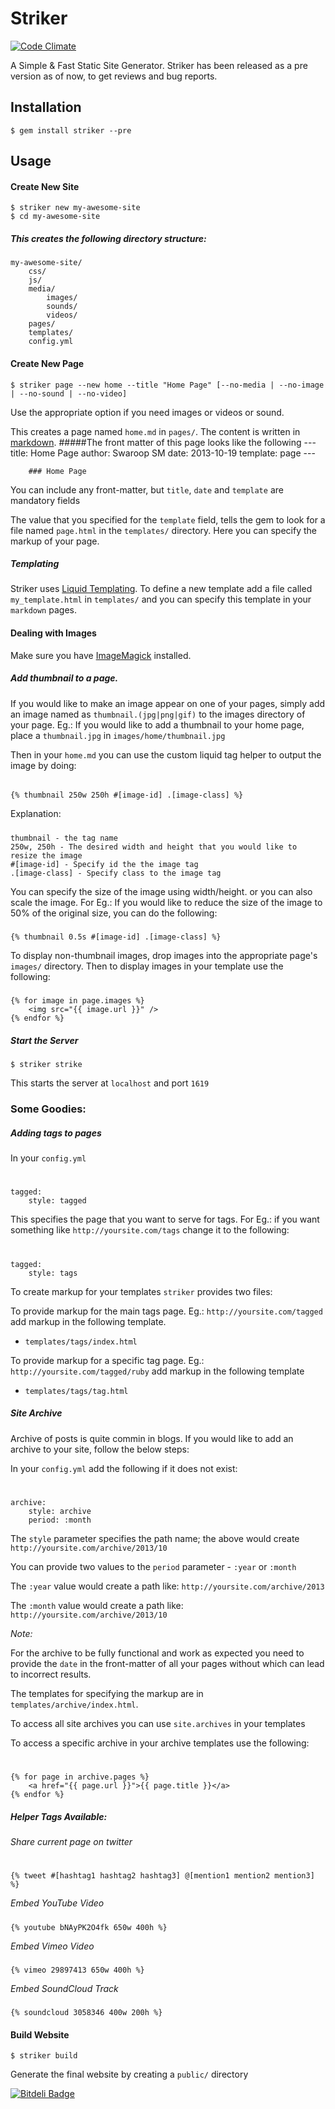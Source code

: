 # Striker

[![Code Climate](https://codeclimate.com/github/swaroopsm/striker.png)](https://codeclimate.com/github/swaroopsm/striker)

A Simple & Fast Static Site Generator. Striker has been released as a pre version as of now, to get reviews and bug reports.

## Installation

<!--
Add this line to your application's Gemfile:

    gem 'striker'

And then execute:

    $ bundle

Or install it yourself as:
-->

    $ gem install striker --pre

## Usage

#### Create New Site
	$ striker new my-awesome-site
	$ cd my-awesome-site

##### This creates the following directory structure:
	my-awesome-site/
		css/
		js/
		media/
			images/
			sounds/
			videos/
		pages/
		templates/
		config.yml


#### Create New Page
	$ striker page --new home --title "Home Page" [--no-media | --no-image | --no-sound | --no-video]
Use the appropriate option if you need images or videos or sound.

This creates a page named `home.md` in `pages/`. The content is written in [markdown](http://daringfireball.net/projects/markdown/).
#####The front matter of this page looks like the following
		---
		title: Home Page
		author: Swaroop SM
		date: 2013-10-19
		template: page
		---

		### Home Page

You can include any front-matter, but `title`, `date` and `template` are mandatory fields

The value that you specified for the `template` field, tells the gem to look for a file named `page.html` in the `templates/` directory. Here you can specify the markup of your page.

##### Templating
Striker uses [Liquid Templating](http://liquidmarkup.org).
To define a new template add a file called `my_template.html` in `templates/` and you can specify this template in your `markdown` pages.

#### Dealing with Images
Make sure you have [ImageMagick](http://www.imagemagick.org/script/index.php) installed.

##### Add thumbnail to a page.
If you would like to make an image appear on one of your pages, simply add an image named as `thumbnail.(jpg|png|gif)` to the images directory of your page.
Eg.: If you would like to add a thumbnail to your home page, place a `thumbnail.jpg` in `images/home/thumbnail.jpg`

Then in your `home.md` you can use the custom liquid tag helper to output the image by doing:
######
	{% thumbnail 250w 250h #[image-id] .[image-class] %}

Explanation:
#####
	thumbnail - the tag name
	250w, 250h - The desired width and height that you would like to resize the image
	#[image-id] - Specify id the the image tag
	.[image-class] - Specify class to the image tag

You can specify the size of the image using width/height. or you can also scale the image. For Eg.: If you would like to reduce the size of the image to 50% of the original size, you can do the following:
#####
	{% thumbnail 0.5s #[image-id] .[image-class] %}

To display non-thumbnail images, drop images into the appropriate page's `images/` directory.
Then to display images in your template use the following:
#####
	{% for image in page.images %}
		<img src="{{ image.url }}" />
	{% endfor %}

##### Start the Server
	$ striker strike
This starts the server at `localhost` and port `1619`

### Some Goodies:
##### Adding tags to pages
In your `config.yml`
#
	tagged:
		style: tagged
This specifies the page that you want to serve for tags. For Eg.: if you want something like `http://yoursite.com/tags` change it to the following:
#
	tagged:
		style: tags

To create markup for your templates `striker` provides two files:

To provide markup for the main tags page. Eg.: `http://yoursite.com/tagged` add markup in the following template.

* `templates/tags/index.html`
		
To provide markup for a specific tag page. Eg.: `http://yoursite.com/tagged/ruby` add markup in the following template

* `templates/tags/tag.html`

##### Site Archive
Archive of posts is quite commin in blogs. If you would like to add an archive to your site, follow the below steps:

In your `config.yml` add the following if it does not exist:
#
	archive:
		style: archive
		period: :month

The `style` parameter specifies the path name; the above would create `http://yoursite.com/archive/2013/10`

You can provide two values to the `period` parameter - `:year` or `:month`

The `:year` value would create a path like: `http://yoursite.com/archive/2013`

The `:month` value would create a path like: `http://yoursite.com/archive/2013/10`

*Note:*

For the archive to be fully functional and work as expected you need to provide the `date` in the front-matter of all your pages without which can lead to incorrect results.

The templates for specifying the markup are in `templates/archive/index.html`.

To access all site archives you can use `site.archives` in your templates

To access a specific archive in your archive templates use the following:
#
	{% for page in archive.pages %}
		<a href="{{ page.url }}">{{ page.title }}</a>
	{% endfor %}

##### Helper Tags Available:
*Share current page on twitter*
#
	{% tweet #[hashtag1 hashtag2 hashtag3] @[mention1 mention2 mention3] %}

*Embed YouTube Video*
#####
	{% youtube bNAyPK2O4fk 650w 400h %}

*Embed Vimeo Video*
#####
	{% vimeo 29897413 650w 400h %}

*Embed SoundCloud Track*
#####
	{% soundcloud 3058346 400w 200h %}

#### Build Website
	$ striker build
Generate the final website by creating a `public/` directory

<!--
## Contributing

1. Fork it
2. Create your feature branch (`git checkout -b my-new-feature`)
3. Commit your changes (`git commit -am 'Add some feature'`)
4. Push to the branch (`git push origin my-new-feature`)
5. Create new Pull Request
-->


[![Bitdeli Badge](https://d2weczhvl823v0.cloudfront.net/swaroopsm/striker/trend.png)](https://bitdeli.com/free "Bitdeli Badge")

